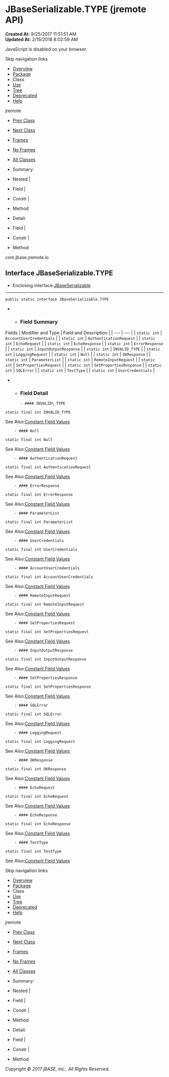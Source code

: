 # JBaseSerializable.TYPE (jremote   API)

**Created At:** 9/25/2017 11:51:51 AM  
**Updated At:** 2/15/2018 8:02:59 AM  

<!--<br>    try {<br>        if (location.href.indexOf('is-external=true') == -1) {<br>            parent.document.title="JBaseSerializable.TYPE (jremote   API)";<br>        }<br>    }<br>    catch(err) {<br>    }<br>//-->
JavaScript is disabled on your browser.

Skip navigation links

- [Overview](../../../../overview-summary.html)
- [Package](/39250-io/com_jbase_jremote_io_package-summary)
- Class
- [Use](/39253-class-use/com_jbase_jremote_io_class-use_JBaseSerializable.TYPE)
- [Tree](/39250-io/com_jbase_jremote_io_package-tree)
- [Deprecated](../../../../deprecated-list.html)
- [Help](../../../../help-doc.html)


jremote <br>

- [Prev Class](/39250-io/com_jbase_jremote_io_jbaseserializable "interface in com.jbase.jremote.io")
- [Next Class](/39250-io/com_jbase_jremote_io_JbaseSocketConnection "class in com.jbase.jremote.io")


- [Frames](../../../../index.html?com/jbase/jremote/io//39226-inflow/com_jbase_jremote_io_JBaseSerializable.TYPE)
- [No Frames](/39226-inflow/com_jbase_jremote_io_JBaseSerializable.TYPE)


- [All Classes](../../../../allclasses-noframe.html)


<!--<br>  allClassesLink = document.getElementById("allclasses\_navbar\_top");<br>  if(window==top) {<br>    allClassesLink.style.display = "block";<br>  }<br>  else {<br>    allClassesLink.style.display = "none";<br>  }<br>  //-->

- Summary:
- Nested |
- Field |
- Constr |
- Method


- Detail:
- Field |
- Constr |
- Method

com.jbase.jremote.io

## Interface JBaseSerializable.TYPE

- Enclosing interface:[JBaseSerializable](/39250-io/com_jbase_jremote_io_jbaseserializable "interface in com.jbase.jremote.io")
* * *


```
public static interface JBaseSerializable.TYPE
```

- - ### Field Summary


Fields | Modifier and Type | Field and Description |
| --- | --- |
| `static int` | `AccountUserCredentials`  |
| `static int` | `AuthenticationRequest`  |
| `static int` | `EchoRequest`  |
| `static int` | `EchoResponse`  |
| `static int` | `ErrorResponse`  |
| `static int` | `InputOutputResponse`  |
| `static int` | `INVALID_TYPE`  |
| `static int` | `LoggingRequest`  |
| `static int` | `Null`  |
| `static int` | `OKResponse`  |
| `static int` | `ParameterList`  |
| `static int` | `RemoteInputRequest`  |
| `static int` | `SetPropertiesRequest`  |
| `static int` | `SetPropertiesResponse`  |
| `static int` | `SQLError`  |
| `static int` | `TestType`  |
| `static int` | `UserCredentials`  |

- - ### Field Detail

        - #### INVALID\_TYPE

```
static final int INVALID_TYPE
```
See Also:[Constant Field Values](../../../../constant-values.html#com.jbase.jremote.io.JBaseSerializable.TYPE.INVALID_TYPE)


        - #### Null

```
static final int Null
```
See Also:[Constant Field Values](../../../../constant-values.html#com.jbase.jremote.io.JBaseSerializable.TYPE.Null)


        - #### AuthenticationRequest

```
static final int AuthenticationRequest
```
See Also:[Constant Field Values](../../../../constant-values.html#com.jbase.jremote.io.JBaseSerializable.TYPE.AuthenticationRequest)


        - #### ErrorResponse

```
static final int ErrorResponse
```
See Also:[Constant Field Values](../../../../constant-values.html#com.jbase.jremote.io.JBaseSerializable.TYPE.ErrorResponse)


        - #### ParameterList

```
static final int ParameterList
```
See Also:[Constant Field Values](../../../../constant-values.html#com.jbase.jremote.io.JBaseSerializable.TYPE.ParameterList)


        - #### UserCredentials

```
static final int UserCredentials
```
See Also:[Constant Field Values](../../../../constant-values.html#com.jbase.jremote.io.JBaseSerializable.TYPE.UserCredentials)


        - #### AccountUserCredentials

```
static final int AccountUserCredentials
```
See Also:[Constant Field Values](../../../../constant-values.html#com.jbase.jremote.io.JBaseSerializable.TYPE.AccountUserCredentials)


        - #### RemoteInputRequest

```
static final int RemoteInputRequest
```
See Also:[Constant Field Values](../../../../constant-values.html#com.jbase.jremote.io.JBaseSerializable.TYPE.RemoteInputRequest)


        - #### SetPropertiesRequest

```
static final int SetPropertiesRequest
```
See Also:[Constant Field Values](../../../../constant-values.html#com.jbase.jremote.io.JBaseSerializable.TYPE.SetPropertiesRequest)


        - #### InputOutputResponse

```
static final int InputOutputResponse
```
See Also:[Constant Field Values](../../../../constant-values.html#com.jbase.jremote.io.JBaseSerializable.TYPE.InputOutputResponse)


        - #### SetPropertiesResponse

```
static final int SetPropertiesResponse
```
See Also:[Constant Field Values](../../../../constant-values.html#com.jbase.jremote.io.JBaseSerializable.TYPE.SetPropertiesResponse)


        - #### SQLError

```
static final int SQLError
```
See Also:[Constant Field Values](../../../../constant-values.html#com.jbase.jremote.io.JBaseSerializable.TYPE.SQLError)


        - #### LoggingRequest

```
static final int LoggingRequest
```
See Also:[Constant Field Values](../../../../constant-values.html#com.jbase.jremote.io.JBaseSerializable.TYPE.LoggingRequest)


        - #### OKResponse

```
static final int OKResponse
```
See Also:[Constant Field Values](../../../../constant-values.html#com.jbase.jremote.io.JBaseSerializable.TYPE.OKResponse)


        - #### EchoRequest

```
static final int EchoRequest
```
See Also:[Constant Field Values](../../../../constant-values.html#com.jbase.jremote.io.JBaseSerializable.TYPE.EchoRequest)


        - #### EchoResponse

```
static final int EchoResponse
```
See Also:[Constant Field Values](../../../../constant-values.html#com.jbase.jremote.io.JBaseSerializable.TYPE.EchoResponse)


        - #### TestType

```
static final int TestType
```
See Also:[Constant Field Values](../../../../constant-values.html#com.jbase.jremote.io.JBaseSerializable.TYPE.TestType)

Skip navigation links

- [Overview](../../../../overview-summary.html)
- [Package](/39250-io/com_jbase_jremote_io_package-summary)
- Class
- [Use](/39253-class-use/com_jbase_jremote_io_class-use_JBaseSerializable.TYPE)
- [Tree](/39250-io/com_jbase_jremote_io_package-tree)
- [Deprecated](../../../../deprecated-list.html)
- [Help](../../../../help-doc.html)


jremote <br>

- [Prev Class](/39250-io/com_jbase_jremote_io_jbaseserializable "interface in com.jbase.jremote.io")
- [Next Class](/39250-io/com_jbase_jremote_io_JbaseSocketConnection "class in com.jbase.jremote.io")


- [Frames](../../../../index.html?com/jbase/jremote/io//39226-inflow/com_jbase_jremote_io_JBaseSerializable.TYPE)
- [No Frames](/39226-inflow/com_jbase_jremote_io_JBaseSerializable.TYPE)


- [All Classes](../../../../allclasses-noframe.html)


<!--<br>  allClassesLink = document.getElementById("allclasses\_navbar\_bottom");<br>  if(window==top) {<br>    allClassesLink.style.display = "block";<br>  }<br>  else {<br>    allClassesLink.style.display = "none";<br>  }<br>  //-->

- Summary:
- Nested |
- Field |
- Constr |
- Method


- Detail:
- Field |
- Constr |
- Method

*Copyright © 2017 jBASE, Inc.. All Rights Reserved.*
